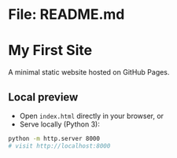 # File: README.md
# My First Site


A minimal static website hosted on GitHub Pages.


## Local preview
- Open `index.html` directly in your browser, or
- Serve locally (Python 3):
```bash
python -m http.server 8000
# visit http://localhost:8000